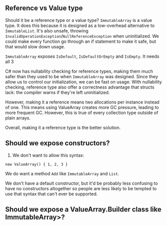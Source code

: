 ## Reference vs Value type

Should it be a reference type or a value type?
`ImmutableArray` is a value type. It does this because it is designed as a low-overhead alternative to
`ImmutableList`. It's also unsafe, throwing `InvalidOperationException`/`NullReferenceException`
when uninitialized. We could make every function go through an if statement to make it safe, but that would
slow down usage.

`ImmutableArray` exposes `IsDefault`, `IsDefaultOrEmpty` and `IsEmpty`. It needs all 3

C# now has nullability checking for reference types, making them much safer than they used to be when
`ImmutableArray` was designed. Since they allow us to control our initialization, we can be fast on usage.
With nullability checking, reference type also offer a correctness advantage that structs lack: the compiler 
warns if they're left uninitialized.

However, making it a reference means two allocations per instance instead of one. This means using ValueArray<T>
creates more GC pressure, leading to more frequent GC. However, this is true of every collection type outside of
plain arrays.

Overall, making it a reference type is the better solution.

## Should we expose constructors?

1. We don't want to allow this syntax:
```
new ValueArray() { 1, 2, 3 }
```

We do want a method `Add` like `ImmutableArray` and `List`.

We don't have a default constructor, but it'd be probably less confusing to have no constructors altogether so people are less likely to be tempted to use that syntax that can't ever be supported.

## Should we expose a ValueArray.Builder class like ImmutableArray>?

